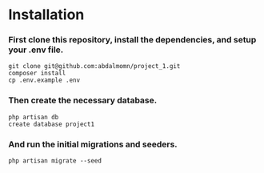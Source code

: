 # Installation
### First clone this repository, install the dependencies, and setup your .env file.
```
git clone git@github.com:abdalmomn/project_1.git
composer install
cp .env.example .env
```
### Then create the necessary database.
```
php artisan db
create database project1
```
### And run the initial migrations and seeders.
```
php artisan migrate --seed
```
